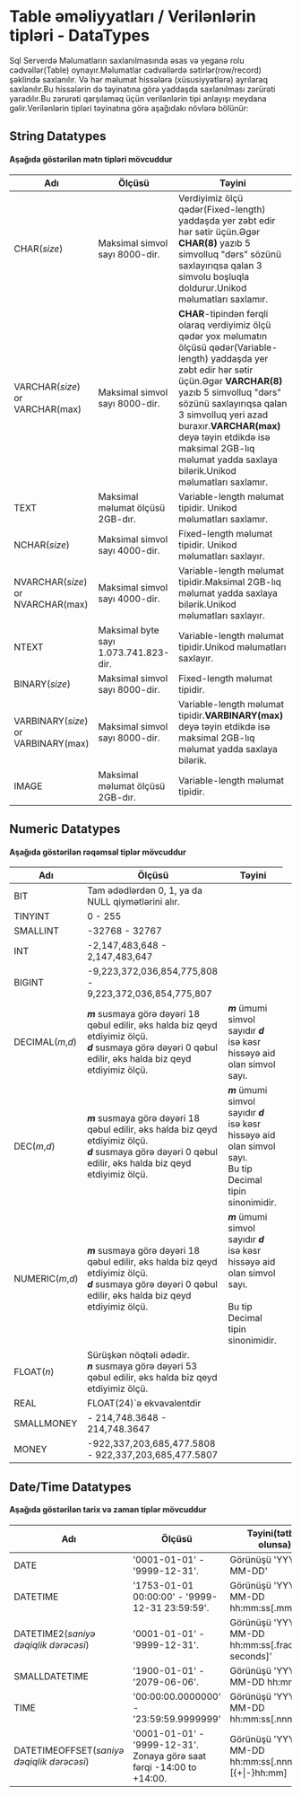 # Table əməliyyatları / Verilənlərin tipləri - DataTypes

Sql Serverdə Məlumatların saxlanılmasında əsas və yeganə rolu cədvəllər(Table) oynayır.Məlumatlar cədvəllərdə sətirlər(row/record) şəklində saxlanılır. Və hər məlumat hissələrə (xüsusiyyətlərə) ayrılaraq saxlanılır.Bu hissələrin də təyinatına görə yaddaşda saxlanılması zərürəti yaradılır.Bu zərurəti qarşılamaq üçün verilənlərin tipi anlayışı meydana gəlir.Verilənlərin tipləri təyinatına görə aşağıdakı növlərə bölünür:

<h2 id="stringtypes">String Datatypes</h2>  
<h4>Aşağıda göstərilən mətn tipləri mövcuddur</h4>

<table>
  <thead>
  <tr>
    <th>Adı</th>
    <th>Ölçüsü</th>
    <th>Təyini</th>
  </tr>
  </thead>
  <tbody>
  <tr>
    <td>CHAR(<em>size</em>)</td>
    <td>Maksimal simvol sayı 8000-dir.</td>
    <td>Verdiyimiz ölçü qədər(Fixed-length) yaddaşda yer zəbt edir hər sətir üçün.Əgər <strong>CHAR(8)</strong> yazıb 5 simvolluq "dərs" sözünü saxlayırıqsa qalan 3 simvolu boşluqla doldurur.Unikod məlumatları saxlamır.</td>
  </tr>
  <tr>
    <td>VARCHAR(<em>size</em>) or VARCHAR(max)</td>
    <td>Maksimal simvol sayı 8000-dir.</td>
    <td><strong>CHAR</strong>-tipindən fərqli olaraq verdiyimiz ölçü qədər yox məlumatın ölçüsü qədər(Variable-length) yaddaşda yer zəbt edir hər sətir üçün.Əgər <strong>VARCHAR(8)</strong> yazıb 5 simvolluq "dərs" sözünü saxlayırıqsa qalan 3 simvolluq yeri azad buraxır.<strong>VARCHAR(max)</strong> deyə təyin etdikdə isə maksimal 2GB-lıq məlumat yadda saxlaya bilərik.Unikod məlumatları saxlamır.</td>
  </tr>
  <tr>
    <td>TEXT</td>
    <td>Maksimal məlumat ölçüsü 2GB-dır.</td>
    <td>Variable-length məlumat tipidir. Unikod məlumatları saxlamır.</td>
  </tr>
  <tr>
    <td>NCHAR(<em>size</em>)</td>
    <td>Maksimal simvol sayı 4000-dir.</td>
    <td>Fixed-length məlumat tipidir. Unikod məlumatları saxlayır.</td>
  </tr>
  <tr>
    <td>NVARCHAR(<em>size</em>) or NVARCHAR(max)</td>
    <td>Maksimal simvol sayı 4000-dir.</td>
    <td>Variable-length məlumat tipidir.Maksimal 2GB-lıq məlumat yadda saxlaya bilərik.Unikod məlumatları saxlayır.</td>
  </tr>
  <tr>
    <td>NTEXT</td>
    <td>Maksimal byte sayı 1.073.741.823-dir.</td>
    <td>Variable-length məlumat tipidir.Unikod məlumatları saxlayır.</td>
  </tr>
  <tr>
    <td>BINARY(<em>size</em>)</td>
    <td>Maksimal simvol sayı 8000-dir.</td>
    <td>Fixed-length məlumat tipidir.</td>
  </tr>
  <tr>
    <td>VARBINARY(<em>size</em>) or VARBINARY(max)</td>
    <td>Maksimal simvol sayı 8000-dir.</td>
    <td>Variable-length məlumat tipidir.<strong>VARBINARY(max)</strong> deyə təyin etdikdə isə maksimal 2GB-lıq məlumat yadda saxlaya bilərik.</td>
  </tr>
  <tr>
    <td>IMAGE</td>
    <td>Maksimal məlumat ölçüsü 2GB-dır.</td>
    <td>Variable-length məlumat tipidir.</td>
  </tr>
  </tbody>
</table>


<h2 id="numerictypes">Numeric Datatypes</h2>  
<h4>Aşağıda göstərilən rəqəmsal tiplər mövcuddur</h4>

<table>
  <thead>
  <tr>
    <th>Adı</th>
    <th>Ölçüsü</th>
    <th>Təyini</th>
  </tr>
  </thead>
  <tbody>
  <tr>
    <td>BIT</td>
    <td>Tam ədədlərdən 0, 1, ya da NULL qiymətlərini alır.</td>
    <td></td>
  </tr>
  <tr>
    <td>TINYINT</td>
    <td>0 - 255</td>
    <td></td>
  </tr>
  <tr>
    <td>SMALLINT</td>
    <td>-32768 - 32767</td>
    <td></td>
  </tr>
  <tr>
    <td>INT</td>
    <td>-2,147,483,648 - 2,147,483,647</td>
    <td></td>
  </tr>
  <tr>
    <td>BIGINT</td>
    <td>-9,223,372,036,854,775,808 - 9,223,372,036,854,775,807</td>
    <td></td>
  </tr>
  <tr>
    <td>DECIMAL(<em>m</em>,<em>d</em>)</td>
    <td><em><strong>m</strong></em> susmaya görə dəyəri 18 qəbul edilir, əks halda biz qeyd etdiyimiz ölçü.<br>
    <em><strong>d</strong></em> susmaya görə dəyəri 0 qəbul edilir, əks halda biz qeyd etdiyimiz ölçü.</td>
    <td><em><strong>m</strong></em> ümumi simvol sayıdır <em><strong>d</strong></em> isə kəsr hissəyə aid olan simvol sayı.<br></td>
  </tr>
  <tr>
    <td>DEC(<em>m</em>,<em>d</em>)</td>
    <td><em><strong>m</strong></em> susmaya görə dəyəri 18 qəbul edilir, əks halda biz qeyd etdiyimiz ölçü.<br>
    <em><strong>d</strong></em> susmaya görə dəyəri 0 qəbul edilir, əks halda biz qeyd etdiyimiz ölçü.</td>
    <td><em><strong>m</strong></em> ümumi simvol sayıdır <em><strong>d</strong></em> isə kəsr hissəyə aid olan simvol sayı.<br>Bu tip Decimal tipin sinonimidir.</td>
     <td></td>
  </tr>
  <tr>
    <td>NUMERIC(<em>m</em>,<em>d</em>)</td>
    <td><em><strong>m</strong></em> susmaya görə dəyəri 18 qəbul edilir, əks halda biz qeyd etdiyimiz ölçü.<br>
    <em><strong>d</strong></em> susmaya görə dəyəri 0 qəbul edilir, əks halda biz qeyd etdiyimiz ölçü.</td>
    <td><em><strong>m</strong></em> ümumi simvol sayıdır <em><strong>d</strong></em> isə kəsr hissəyə aid olan simvol sayı.<br>
    <br>Bu tip Decimal tipin sinonimidir.</td>
  </tr>
  <tr>
    <td>FLOAT(<em>n</em>)</td>
    <td>Sürüşkən nöqtəli ədədir.<br> <em><strong>n</strong></em> susmaya görə dəyəri 53 qəbul edilir, əks halda biz qeyd etdiyimiz ölçü.</td>
    <td></td>
  </tr>
  <tr>
    <td>REAL</td>
    <td>FLOAT(24)`ə ekvavalentdir</td>
    <td></td>
  </tr>
  <tr>
    <td>SMALLMONEY</td>
    <td>- 214,748.3648 - 214,748.3647</td>
    <td></td>
  </tr>
  <tr>
    <td>MONEY</td>
    <td>-922,337,203,685,477.5808 - 922,337,203,685,477.5807</td>
    <td></td>
  </tr>
  </tbody>
</table>

<h2 id="dateandtimetypes">Date/Time Datatypes</h2>  
<h4>Aşağıda göstərilən tarix və zaman tiplər mövcuddur</h4>

<table>
  <thead>
  <tr>
    <th>Adı</th>
    <th>Ölçüsü</th>
    <th>Təyini(tətbiq olunsa)</th>
  </tr>
  </thead>
  <tbody>
  <tr>
    <td>DATE</td>
    <td>'0001-01-01' - '9999-12-31'.</td>
    <td>Görünüşü 'YYYY-MM-DD'</td>
  </tr>
  <tr>
    <td>DATETIME</td>
    <td>'1753-01-01 00:00:00' - '9999-12-31 23:59:59'.<br>
    <td>Görünüşü 'YYYY-MM-DD hh:mm:ss[.mmm]'</td>
  </tr>
  <tr>
    <td>DATETIME2(<em>saniyə dəqiqlik dərəcəsi</em>)</td>
    <td>'0001-01-01' - '9999-12-31'.</td>
    <td>Görünüşü 'YYYY-MM-DD hh:mm:ss[.fractional seconds]'</td>
  </tr>
  <tr>
    <td>SMALLDATETIME</td>
    <td>'1900-01-01' - '2079-06-06'.</td>
    <td>Görünüşü 'YYYY-MM-DD hh:mm:ss'</td>
  </tr>
  <tr>
    <td>TIME</td>
    <td>'00:00:00.0000000' - '23:59:59.9999999'</td>
    <td>Görünüşü 'YYYY-MM-DD hh:mm:ss[.nnnnnnn]'</td>
  </tr>
  <tr>
    <td>DATETIMEOFFSET(<em>saniyə dəqiqlik dərəcəsi</em>)</td>
    <td>'0001-01-01' - '9999-12-31'.<br>
        Zonaya görə saat fərqi -14:00 to +14:00.</td>
    <td>Görünüşü 'YYYY-MM-DD hh:mm:ss[.nnnnnnn]' [{+|-}hh:mm]</td>
  </tr>
  </tbody>
</table>
